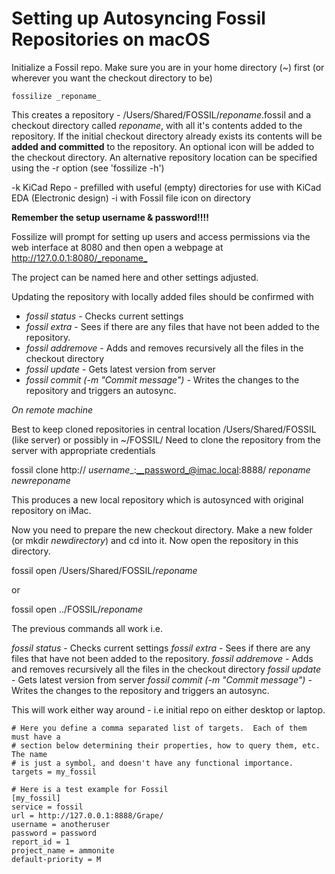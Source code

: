 # Setting up Autosyncing Fossil Repositories on macOS

Initialize a Fossil repo. Make sure you are in your home directory (~) first (or wherever you want the checkout directory to be)

```fossilize _reponame_```

This creates a repository - /Users/Shared/FOSSIL/_reponame_.fossil and a checkout directory called _reponame_, with all it's contents added to the repository. If the initial checkout directory already exists its contents will be **added and committed** to the repository. An optional icon will be added to the checkout directory. An alternative repository location can be specified using the -r option (see 'fossilize -h')

-k  KiCad Repo - prefilled with useful (empty) directories for use with KiCad EDA (Electronic design)
-i  with Fossil file icon on directory

**Remember the setup username & password!!!!**

Fossilize will prompt for setting up users and access permissions via the web interface at 8080 and then open a webpage at <http://127.0.0.1:8080/_reponame_>

The project can be named here and other settings adjusted.

Updating the repository with locally added files should be confirmed with

- _fossil status_ - Checks current settings
- _fossil extra_ - Sees if there are any files that have not been added to the repository.
- _fossil addremove_ - Adds and removes recursively all the files in the checkout directory
- _fossil update_ - Gets latest version from server
- _fossil commit (-m "Commit message")_ - Writes the changes to the repository and triggers an autosync.

*On remote machine*

Best to keep cloned repositories in central location /Users/Shared/FOSSIL (like server) or possibly in ~/FOSSIL/ Need to clone the repository from the server with appropriate credentials

fossil clone http:// _username__:__password_@imac.local:8888/ _reponame_ _newreponame_

This produces a new local repository which is autosynced with original repository on iMac.

Now you need to prepare the new checkout directory. Make a new folder (or mkdir _newdirectory_) and cd into it. Now open the repository in this directory.

fossil open /Users/Shared/FOSSIL/_reponame_

or

fossil open ../FOSSIL/_reponame_

The previous commands all work i.e.

_fossil status_ - Checks current settings _fossil extra_ - Sees if there are any files that have not been added to the repository. _fossil addremove_ - Adds and removes recursively all the files in the checkout directory _fossil update_ - Gets latest version from server _fossil commit (-m "Commit message")_ - Writes the changes to the repository and triggers an autosync.

This will work either way around - i.e initial repo on either desktop or laptop.

```[general]
# Here you define a comma separated list of targets.  Each of them must have a
# section below determining their properties, how to query them, etc.  The name
# is just a symbol, and doesn't have any functional importance.
targets = my_fossil

# Here is a test example for Fossil
[my_fossil]
service = fossil
url = http://127.0.0.1:8888/Grape/
username = anotheruser
password = password
report_id = 1
project_name = ammonite
default-priority = M
```
